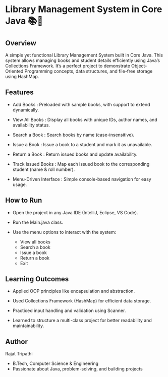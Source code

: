
# Library Management System in Core Java 📚🚀



## Overview
A simple yet functional Library Management System built in Core Java. This system allows managing books and student details efficiently using Java’s Collections Framework. It’s a perfect project to demonstrate Object-Oriented Programming concepts, data structures, and file-free storage using HashMap.
## Features
* Add Books : Preloaded with sample books, with support to extend dynamically.

* View All Books : Display all books with unique IDs, author names, and availability status.

* Search a Book : Search books by name (case-insensitive).

* Issue a Book : Issue a book to a student and mark it as unavailable.

* Return a Book : Return issued books and update availability.

* Track Issued Books : Map each issued book to the corresponding student (name & roll number).

* Menu-Driven Interface : Simple console-based navigation for easy usage.
## How to Run

  * Open the project in any Java IDE (IntelliJ, Eclipse, VS Code).

  * Run the Main.java class.

  * Use the menu options to interact with the system:

       * View all books
       * Search a book
       * Issue a book
       * Return a book
       * Exit
## Learning Outcomes

* Applied OOP principles like encapsulation and abstraction.

* Used Collections Framework (HashMap) for efficient data storage.

* Practiced input handling and validation using Scanner.

* Learned to structure a multi-class project for better readability and maintainability.
## Author

Rajat Tripathi

* B.Tech, Computer Science & Engineering
* Passionate about Java, problem-solving, and building projects
